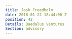 ```yaml
---
title: Josh Freedholm
date: 2018-01-22 18:44:00 Z
position: 42
Details: Daedalus Ventures
Section: advisory
---
```


